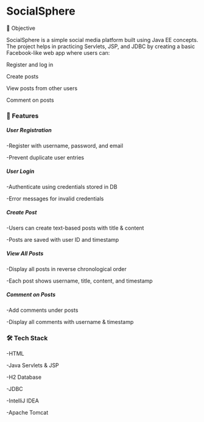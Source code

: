 # SocialSphere

📌 Objective

SocialSphere is a simple social media platform built using Java EE concepts. The project helps in practicing Servlets, JSP, and JDBC by creating a basic Facebook-like web app where users can:

Register and log in

Create posts

View posts from other users

Comment on posts

### 📝 Features

##### User Registration
-Register with username, password, and email

-Prevent duplicate user entries

##### User Login
-Authenticate using credentials stored in DB

-Error messages for invalid credentials

##### Create Post
-Users can create text-based posts with title & content

-Posts are saved with user ID and timestamp

##### View All Posts
-Display all posts in reverse chronological order

-Each post shows username, title, content, and timestamp

##### Comment on Posts
-Add comments under posts

-Display all comments with username & timestamp

### 🛠️ Tech Stack
-HTML

-Java Servlets & JSP

-H2 Database

-JDBC

-IntelliJ IDEA


-Apache Tomcat
